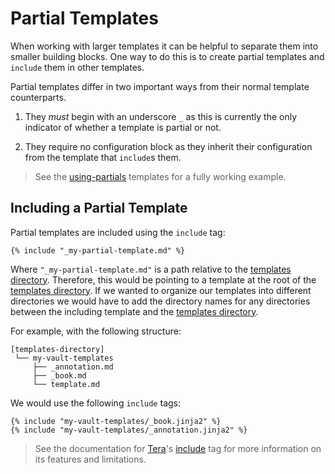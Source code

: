 # Partial Templates

When working with larger templates it can be helpful to separate them into smaller building blocks.
One way to do this is to create partial templates and `include` them in other templates.

Partial templates differ in two important ways from their normal template counterparts.

1. They _must_ begin with an underscore `_` as this is currently the only indicator of whether a
   template is partial or not.

2. They require no configuration block as they inherit their configuration from the template that
   `include`s them.

> <i class="fa fa-info-circle"></i> See the [using-partials][using-partials] templates for a fully
> working example.

## Including a Partial Template

Partial templates are included using the `include` tag:

```jinja2
{% include "_my-partial-template.md" %}
```

Where `"_my-partial-template.md"` is a path relative to the [templates
directory][templates-directory]. Therefore, this would be pointing to a template at the root of the
[templates directory][templates-directory]. If we wanted to organize our templates into different
directories we would have to add the directory names for any directories between the including
template and the [templates directory][templates-directory].

For example, with the following structure:

```plaintext
[templates-directory]
 └── my-vault-templates
     ├── _annotation.md
     ├── _book.md
     └── template.md
```

We would use the following `include` tags:

```jinja2
{% include "my-vault-templates/_book.jinja2" %}
{% include "my-vault-templates/_annotation.jinja2" %}
```

> <i class="fa fa-info-circle"></i> See the documentation for [Tera][tera]'s [include][tera-include]
> tag for more information on its features and limitations.

[templates-directory]: /intro/options/render.md#--templates-directory-path
[tera]: https://keats.github.io/tera/
[tera-include]: https://keats.github.io/tera/docs/#include
[using-partials]: https://github.com/tnahs/readstor/tree/main/templates/using-partials
